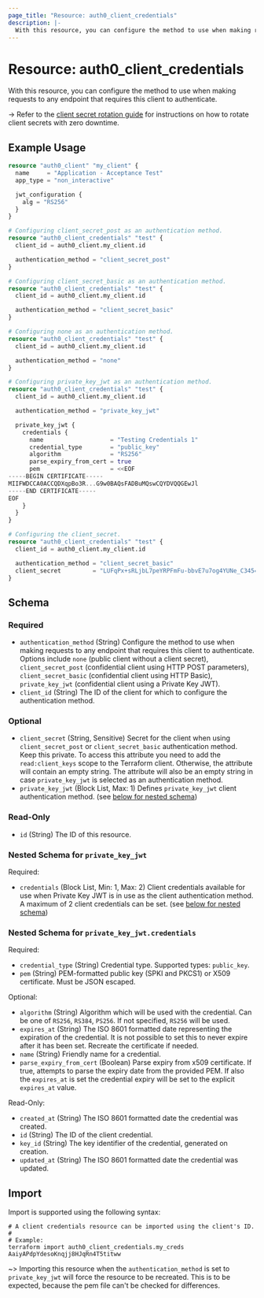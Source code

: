 ```yaml
---
page_title: "Resource: auth0_client_credentials"
description: |-
  With this resource, you can configure the method to use when making requests to any endpoint that requires this client to authenticate.
---
```


# Resource: auth0_client_credentials

With this resource, you can configure the method to use when making requests to any endpoint that requires this client to authenticate.

-> Refer to the [client secret rotation guide](https://registry.terraform.io/providers/auth0/auth0/latest/docs/guides/client_secret_rotation)
for instructions on how to rotate client secrets with zero downtime.

## Example Usage

```terraform
resource "auth0_client" "my_client" {
  name     = "Application - Acceptance Test"
  app_type = "non_interactive"

  jwt_configuration {
    alg = "RS256"
  }
}

# Configuring client_secret_post as an authentication method.
resource "auth0_client_credentials" "test" {
  client_id = auth0_client.my_client.id

  authentication_method = "client_secret_post"
}

# Configuring client_secret_basic as an authentication method.
resource "auth0_client_credentials" "test" {
  client_id = auth0_client.my_client.id

  authentication_method = "client_secret_basic"
}

# Configuring none as an authentication method.
resource "auth0_client_credentials" "test" {
  client_id = auth0_client.my_client.id

  authentication_method = "none"
}

# Configuring private_key_jwt as an authentication method.
resource "auth0_client_credentials" "test" {
  client_id = auth0_client.my_client.id

  authentication_method = "private_key_jwt"

  private_key_jwt {
    credentials {
      name                   = "Testing Credentials 1"
      credential_type        = "public_key"
      algorithm              = "RS256"
      parse_expiry_from_cert = true
      pem                    = <<EOF
-----BEGIN CERTIFICATE-----
MIIFWDCCA0ACCQDXqpBo3R...G9w0BAQsFADBuMQswCQYDVQQGEwJl
-----END CERTIFICATE-----
EOF
    }
  }
}

# Configuring the client_secret.
resource "auth0_client_credentials" "test" {
  client_id = auth0_client.my_client.id

  authentication_method = "client_secret_basic"
  client_secret         = "LUFqPx+sRLjbL7peYRPFmFu-bbvE7u7og4YUNe_C345=683341"
}
```

<!-- schema generated by tfplugindocs -->
## Schema

### Required

- `authentication_method` (String) Configure the method to use when making requests to any endpoint that requires this client to authenticate. Options include `none` (public client without a client secret), `client_secret_post` (confidential client using HTTP POST parameters), `client_secret_basic` (confidential client using HTTP Basic), `private_key_jwt` (confidential client using a Private Key JWT).
- `client_id` (String) The ID of the client for which to configure the authentication method.

### Optional

- `client_secret` (String, Sensitive) Secret for the client when using `client_secret_post` or `client_secret_basic` authentication method. Keep this private. To access this attribute you need to add the `read:client_keys` scope to the Terraform client. Otherwise, the attribute will contain an empty string. The attribute will also be an empty string in case `private_key_jwt` is selected as an authentication method.
- `private_key_jwt` (Block List, Max: 1) Defines `private_key_jwt` client authentication method. (see [below for nested schema](#nestedblock--private_key_jwt))

### Read-Only

- `id` (String) The ID of this resource.

<a id="nestedblock--private_key_jwt"></a>
### Nested Schema for `private_key_jwt`

Required:

- `credentials` (Block List, Min: 1, Max: 2) Client credentials available for use when Private Key JWT is in use as the client authentication method. A maximum of 2 client credentials can be set. (see [below for nested schema](#nestedblock--private_key_jwt--credentials))

<a id="nestedblock--private_key_jwt--credentials"></a>
### Nested Schema for `private_key_jwt.credentials`

Required:

- `credential_type` (String) Credential type. Supported types: `public_key`.
- `pem` (String) PEM-formatted public key (SPKI and PKCS1) or X509 certificate. Must be JSON escaped.

Optional:

- `algorithm` (String) Algorithm which will be used with the credential. Can be one of `RS256`, `RS384`, `PS256`. If not specified, `RS256` will be used.
- `expires_at` (String) The ISO 8601 formatted date representing the expiration of the credential. It is not possible to set this to never expire after it has been set. Recreate the certificate if needed.
- `name` (String) Friendly name for a credential.
- `parse_expiry_from_cert` (Boolean) Parse expiry from x509 certificate. If true, attempts to parse the expiry date from the provided PEM. If also the `expires_at` is set the credential expiry will be set to the explicit `expires_at` value.

Read-Only:

- `created_at` (String) The ISO 8601 formatted date the credential was created.
- `id` (String) The ID of the client credential.
- `key_id` (String) The key identifier of the credential, generated on creation.
- `updated_at` (String) The ISO 8601 formatted date the credential was updated.

## Import

Import is supported using the following syntax:

```shell
# A client credentials resource can be imported using the client's ID.
#
# Example:
terraform import auth0_client_credentials.my_creds AaiyAPdpYdesoKnqjj8HJqRn4T5titww
```

~> Importing this resource when the `authentication_method` is set to `private_key_jwt` will force the resource to be recreated.
This is to be expected, because the pem file can't be checked for differences.
